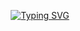 <div align="center">
  
  [![Typing SVG](https://readme-typing-svg.herokuapp.com?font=Consolas&weight=600&size=60&pause=1000&color=389AF7&center=true&vCenter=true&width=510&height=100&lines=Nays06+Developer)]([https://git.io/typing-svg](https://github.com/Nays06))
  
</div>
